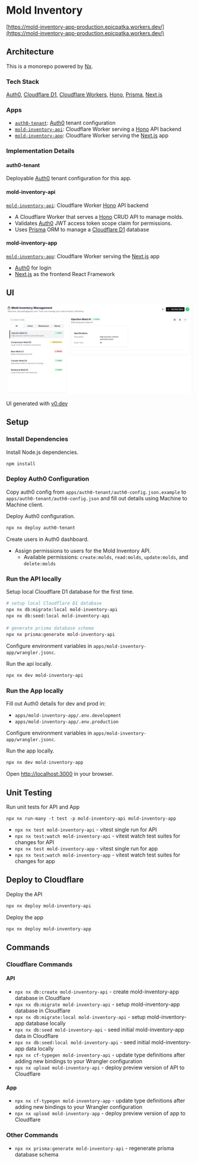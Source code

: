 # Mold Inventory

[https://mold-inventory-app-production.epicpatka.workers.dev/](https://mold-inventory-app-production.epicpatka.workers.dev/)

## Architecture

This is a monorepo powered by [Nx](https://nx.dev/).

### Tech Stack
[Auth0](https://auth0.com/), [Cloudflare D1](https://developers.cloudflare.com/d1/), [Cloudflare Workers](https://developers.cloudflare.com/workers/), [Hono](https://hono.dev/), [Prisma](https://www.prisma.io/), [Next.js](https://nextjs.org/)


### Apps

- [`auth0-tenant`](./apps/auth0-tenant/README.md): [Auth0](https://auth0.com/) tenant configuration
- [`mold-inventory-api`](./apps/mold-inventory-api/README.md): Cloudflare Worker serving a [Hono](https://hono.dev/) API backend
- [`mold-inventory-app`](./apps/mold-inventory-app/README.md): Cloudflare Worker serving the [Next.js](https://nextjs.org/) app


### Implementation Details

#### auth0-tenant

Deployable [Auth0](https://auth0.com/) tenant configuration for this app.

#### mold-inventory-api

[`mold-inventory-api`](./apps/mold-inventory-api/README.md): Cloudflare Worker [Hono](https://hono.dev/) API backend

- A Cloudflare Worker that serves a [Hono](https://hono.dev/) CRUD API to manage molds.
- Validates [Auth0](https://auth0.com/) JWT access token scope claim for permissions.
- Uses [Prisma](https://www.prisma.io/) ORM to manage a [Cloudflare D1](https://developers.cloudflare.com/d1/) database

#### mold-inventory-app

[`mold-inventory-app`](./apps/mold-inventory-app/README.md): Cloudflare Worker serving the [Next.js](https://nextjs.org/) app
  - [Auth0](https://auth0.com/) for login
  - [Next.js](https://developers.cloudflare.com/workers/framework-guides/web-apps/nextjs/) as the frontend React Framework


## UI

![Screenshot of UI](./apps/mold-inventory-app/docs/ui.png)

UI generated with [v0.dev](https://v0.dev/)


## Setup

### Install Dependencies

Install Node.js dependencies.
```bash
npm install
```

### Deploy Auth0 Configuration

Copy auth0 config from `apps/auth0-tenant/auth0-config.json.example` to `apps/auth0-tenant/auth0-config.json` and fill out details using Machine to Machine client.

Deploy Auth0 configuration.
```bash
npx nx deploy auth0-tenant
```

Create users in Auth0 dashboard.
- Assign permissions to users for the Mold Inventory API.
  - Available permissions: `create:molds`, `read:molds`, `update:molds`, and `delete:molds`

### Run the API locally

Setup local Cloudflare D1 database for the first time.
```bash
# setup local Cloudflare D1 database
npx nx db:migrate:local mold-inventory-api
npx nx db:seed:local mold-inventory-api

# generate prisma database schema
npx nx prisma:generate mold-inventory-api
```

Configure environment variables in `apps/mold-inventory-app/wrangler.jsonc`.

Run the api locally.
```bash
npx nx dev mold-inventory-api
```

### Run the App locally

Fill out Auth0 details for dev and prod in:
- `apps/mold-inventory-app/.env.development`
- `apps/mold-inventory-app/.env.production`

Configure environment variables in `apps/mold-inventory-app/wrangler.jsonc`.

Run the app locally.
```bash
npx nx dev mold-inventory-app
```

Open [http://localhost:3000](http://localhost:3000) in your browser.


## Unit Testing

Run unit tests for API and App
```
npx nx run-many -t test -p mold-inventory-api mold-inventory-app
```

- `npx nx test mold-inventory-api` - vitest single run for API
- `npx nx test:watch mold-inventory-api` - vitest watch test suites for changes for API
- `npx nx test mold-inventory-app` - vitest single run for app
- `npx nx test:watch mold-inventory-app` - vitest watch test suites for changes for app


## Deploy to Cloudflare

Deploy the API
```bash
npx nx deploy mold-inventory-api
```

Deploy the app
```bash
npx nx deploy mold-inventory-app
```

## Commands

### Cloudflare Commands

#### API
- `npx nx db:create mold-inventory-api` - create mold-inventory-app database in Cloudflare
- `npx nx db:migrate mold-inventory-api` - setup mold-inventory-app database in Cloudflare
- `npx nx db:migrate:local mold-inventory-api` - setup mold-inventory-app database locally
- `npx nx db:seed mold-inventory-api` - seed initial mold-inventory-app data in Cloudflare
- `npx nx db:seed:local mold-inventory-api` - seed initial mold-inventory-app data locally
- `npx nx cf-typegen mold-inventory-api` - update type definitions after adding new bindings to your Wrangler configuration
- `npx nx upload mold-inventory-api` - deploy preview version of API to Cloudflare

#### App
- `npx nx cf-typegen mold-inventory-app` - update type definitions after adding new bindings to your Wrangler configuration
- `npx nx upload mold-inventory-app` - deploy preview version of app to Cloudflare

### Other Commands
- `npx nx prisma:generate mold-inventory-api` - regenerate prisma database schema

